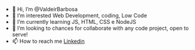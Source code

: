- 👋 Hi, I’m @ValdeirBarbosa
- 👀 I’m interested Web Development, coding, Low Code 
- 🌱 I’m currently learning JS, HTML, CSS e NodeJS
- 💞️ I’m looking to chances for collaborate with any code project,  open to serve!
- 📫 How to reach me <a href="https://www.linkedin.com/in/valdeir-a-barbosa/">Linkedin</a>

<!---
ValdeirBarbosa/ValdeirBarbosa is a ✨ special ✨ repository because its `README.md` (this file) appears on your GitHub profile.
You can click the Preview link to take a look at your changes.
--->
